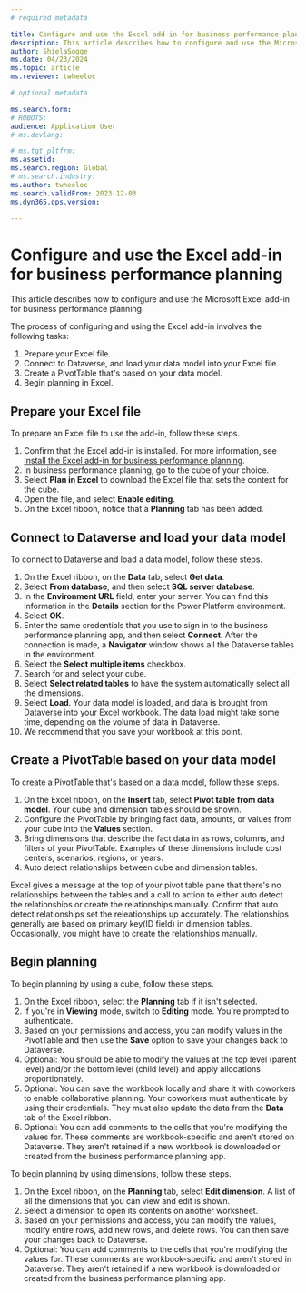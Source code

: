 ```yaml
---
# required metadata

title: Configure and use the Excel add-in for business performance planning
description: This article describes how to configure and use the Microsoft Excel add-in for business performance planning.
author: ShielaSogge
ms.date: 04/23/2024
ms.topic: article
ms.reviewer: twheeloc

# optional metadata

ms.search.form: 
# ROBOTS: 
audience: Application User
# ms.devlang: 

# ms.tgt_pltfrm: 
ms.assetid: 
ms.search.region: Global
# ms.search.industry: 
ms.author: twheeloc
ms.search.validFrom: 2023-12-03
ms.dyn365.ops.version: 

---
```

# Configure and use the Excel add-in for business performance planning

This article describes how to configure and use the Microsoft Excel add-in for business performance planning.

The process of configuring and using the Excel add-in involves the following tasks:

1. Prepare your Excel file.
2. Connect to Dataverse, and load your data model into your Excel file.
3. Create a PivotTable that's based on your data model.
4. Begin planning in Excel.

## Prepare your Excel file

To prepare an Excel file to use the add-in, follow these steps.

1. Confirm that the Excel add-in is installed. For more information, see [Install the Excel add-in for business performance planning](install-excel-add.md).
2. In business performance planning, go to the cube of your choice.
3. Select **Plan in Excel** to download the Excel file that sets the context for the cube.
4. Open the file, and select **Enable editing**.
5. On the Excel ribbon, notice that a **Planning** tab has been added.

## Connect to Dataverse and load your data model

To connect to Dataverse and load a data model, follow these steps.

1. On the Excel ribbon, on the **Data** tab, select **Get data**.
2. Select **From database**, and then select **SQL server database**.
3. In the **Environment URL** field, enter your server. You can find this information in the **Details** section for the Power Platform environment.
4. Select **OK**.
5. Enter the same credentials that you use to sign in to the business performance planning app, and then select **Connect**. After the connection is made, a **Navigator** window shows all the Dataverse tables in the environment.
6. Select the **Select multiple items** checkbox.
7. Search for and select your cube.
8. Select **Select related tables** to have the system automatically select all the dimensions.
9. Select **Load**. Your data model is loaded, and data is brought from Dataverse into your Excel workbook. The data load might take some time, depending on the volume of data in Dataverse.
10. We recommend that you save your workbook at this point.

## Create a PivotTable based on your data model

To create a PivotTable that's based on a data model, follow these steps.

1. On the Excel ribbon, on the **Insert** tab, select **Pivot table from data model**. Your cube and dimension tables should be shown.
2. Configure the PivotTable by bringing fact data, amounts, or values from your cube into the **Values** section.
3. Bring dimensions that describe the fact data in as rows, columns, and filters of your PivotTable. Examples of these dimensions include cost centers, scenarios, regions, or years.
4. Auto detect relationships between cube and dimension tables.
   
Excel gives a message at the top of your pivot table pane that there's no relationships between the tables and a call to action to either auto detect the relationships or create the relationships manually. Confirm that auto detect relationships set the releationships up accurately. The relationships generally are based on primary key(ID field) in dimension tables. Occasionally, you might have to create the relationships manually.

## Begin planning

To begin planning by using a cube, follow these steps.

1. On the Excel ribbon, select the **Planning** tab if it isn't selected.
2. If you're in **Viewing** mode, switch to **Editing** mode. You're prompted to authenticate.
3. Based on your permissions and access, you can modify values in the PivotTable and then use the **Save** option to save your changes back to Dataverse.
4. Optional: You should be able to modify the values at the top level (parent level) and/or the bottom level (child level) and apply allocations proportionately.
5. Optional: You can save the workbook locally and share it with coworkers to enable collaborative planning. Your coworkers must authenticate by using their credentials. They must also update the data from the **Data** tab of the Excel ribbon.
6. Optional: You can add comments to the cells that you're modifying the values for. These comments are workbook-specific and aren't stored on Dataverse. They aren't retained if a new workbook is downloaded or created from the business performance planning app.

To begin planning by using dimensions, follow these steps.

1. On the Excel ribbon, on the **Planning** tab, select **Edit dimension**. A list of all the dimensions that you can view and edit is shown.
2. Select a dimension to open its contents on another worksheet.
3. Based on your permissions and access, you can modify the values, modify entire rows, add new rows, and delete rows. You can then save your changes back to Dataverse.
4. Optional: You can add comments to the cells that you're modifying the values for. These comments are workbook-specific and aren't stored in Dataverse. They aren't retained if a new workbook is downloaded or created from the business performance planning app.
